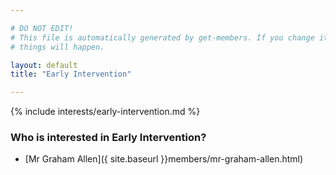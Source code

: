 ```yaml
---

# DO NOT EDIT!
# This file is automatically generated by get-members. If you change it, bad
# things will happen.

layout: default
title: "Early Intervention"

---
```


{% include interests/early-intervention.md %}

### Who is interested in Early Intervention?


* [Mr Graham Allen]({ site.baseurl }}members/mr-graham-allen.html)
